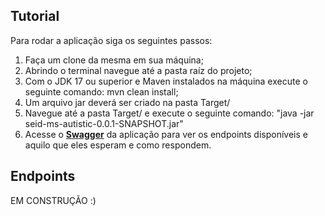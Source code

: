 ## Tutorial

Para rodar a aplicação siga os seguintes passos:

1.  Faça um clone da mesma em sua máquina;
2.  Abrindo o terminal navegue até a pasta raíz do projeto;
3.  Com o JDK 17 ou superior e Maven instalados na máquina execute o seguinte comando: mvn clean install;
4.  Um arquivo jar deverá ser criado na pasta Target/
5.  Navegue até a pasta Target/ e execute o seguinte comando: "java -jar seid-ms-autistic-0.0.1-SNAPSHOT.jar"
6.  Acesse o **[Swagger](http://localhost:8080/swagger-ui/index.html#/)** da aplicação para ver os endpoints disponíveis e aquilo que eles esperam e como respondem.

## Endpoints

EM CONSTRUÇÃO :)
